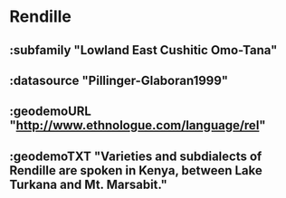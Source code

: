# Rendille


## :subfamily "Lowland East Cushitic Omo-Tana"

## :datasource "Pillinger-Glaboran1999"

## :geodemoURL "http://www.ethnologue.com/language/rel"

## :geodemoTXT "Varieties and subdialects of Rendille are spoken in Kenya, between Lake Turkana and Mt. Marsabit."

